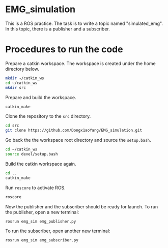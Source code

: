 # EMG_simulation
This is a ROS practice. The task is to write a topic named "simulated_emg". In this topic, there is a publisher and a subscriber.

# Procedures to run the code
Prepare a catkin workspace. The workspace is created under the home directory below.
```bash
mkdir ~/catkin_ws
cd ~/catkin_ws
mkdir src
```
Prepare and build the workspace.
```bash
catkin_make
```
Clone the repository to the `src` directory.
```bash
cd src
git clone https://github.com/Dongx1aoYang/EMG_simulation.git
```
Go back the the workspace root directory and source the `setup.bash`.
```bash
cd ~/catkin_ws
source devel/setup.bash
```
Build the catkin workspace again.
```bash
cd ..
catkin_make
```
Run `roscore` to activate ROS.
```bash
roscore
```
Now the publisher and the subscriber should be ready for launch.
To run the publisher, open a new terminal:
```bash
rosrun emg_sim emg_publisher.py
```
To run the subscriber, open another new terminal:
```bash
rosrun emg_sim emg_subscriber.py
```
